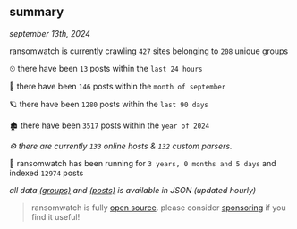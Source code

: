 
## summary
_september 13th, 2024_

ransomwatch is currently crawling `427` sites belonging to `208` unique groups

⏲ there have been `13` posts within the `last 24 hours`

🦈 there have been `146` posts within the `month of september`

🪐 there have been `1280` posts within the `last 90 days`

🏚 there have been `3517` posts within the `year of 2024`

_⚙️ there are currently `133` online hosts & `132` custom parsers._

🦕 ransomwatch has been running for `3 years, 0 months and 5 days` and indexed `12974` posts

_all data  [(groups)](http://ransomwhat.telemetry.ltd/groups) and [(posts)](http://ransomwhat.telemetry.ltd/posts) is available in JSON (updated hourly)_

> ransomwatch is fully [open source](https://github.com/joshhighet/ransomwatch#ransomwatch--). please consider [sponsoring](https://github.com/sponsors/joshhighet) if you find it useful!
